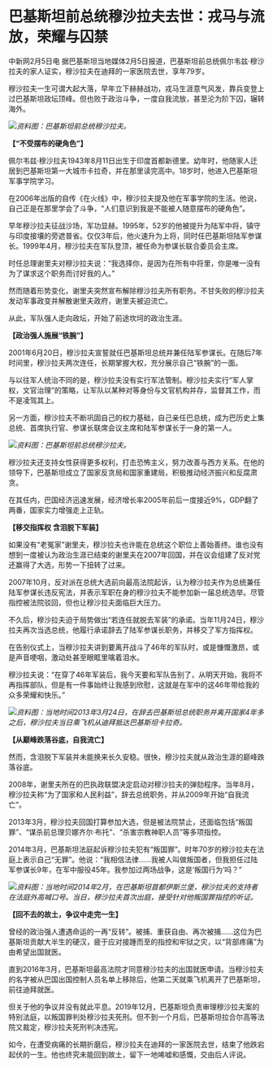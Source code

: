 # 巴基斯坦前总统穆沙拉夫去世：戎马与流放，荣耀与囚禁

中新网2月5日电 据巴基斯坦当地媒体2月5日报道，巴基斯坦前总统佩尔韦兹·穆沙拉夫的家人证实，穆沙拉夫在迪拜的一家医院去世，享年79岁。

穆沙拉夫一生可谓大起大落，早年立下赫赫战功，戎马生涯意气风发，靠兵变登上过巴基斯坦政坛顶峰。但也败于政治斗争，一度自我流放，甚至沦为阶下囚，辗转海外。

![](https://inews.gtimg.com/newsapp_bt/0/15645293126/1000)_资料图：巴基斯坦前总统穆沙拉夫。_

**【“不受摆布的硬角色”】**

佩尔韦兹·穆沙拉夫1943年8月11日出生于印度首都新德里。幼年时，他随家人迁居到巴基斯坦第一大城市卡拉奇，并在那里读完高中。18岁时，他进入巴基斯坦军事学院学习。

在2006年出版的自传《在火线》中，穆沙拉夫提及他在军事学院的生活。他说，自己正是在那里学会了斗争，“人们意识到我是不能被人随意摆布的硬角色”。

早年穆沙拉夫征战沙场，军功显赫。1995年，52岁的他被提升为陆军中将，镇守与印度接壤的旁遮普省。仅仅3年后，他火速升为上将，同时任巴基斯坦陆军参谋长。1999年4月，穆沙拉夫在军队登顶，被任命为参谋长联合委员会主席。

时任总理谢里夫对穆沙拉夫说：“我选择你，是因为在所有中将里，你是唯一没有为了谋求这个职务而讨好我的人。”

然而随着形势变化，谢里夫突然宣布解除穆沙拉夫所有职务。不甘失败的穆沙拉夫发动军事政变并解散谢里夫政府，谢里夫被迫流亡。

从此，军队强人走向政坛，开始了前途坎坷的政治生涯。

**【政治强人施展“铁腕”】**

2001年6月20日，穆沙拉夫宣誓就任巴基斯坦总统并兼任陆军参谋长。在随后7年时间里，穆沙拉夫两次连任，长期掌握大权，充分展示自己“铁腕”的一面。

与以往军人统治不同的是，穆沙拉夫没有实行军法管制。穆沙拉夫实行“军人掌权，文官治理”的策略，让军队以某种对等身份与文官机构并存，监督其工作，而不是凌驾其上。

另一方面，穆沙拉夫不断巩固自己的权力基础，自己亲任巴总统，成为巴历史上集总统、首席执行官、参谋长联席会议主席和陆军参谋长于一身的第一人。

![](https://inews.gtimg.com/newsapp_bt/0/15645293128/1000)_资料图：巴基斯坦前总统穆沙拉夫。_

穆沙拉夫还支持女性获得更多权利，打击恐怖主义，努力改善与西方关系。在他的领导下，巴基斯坦成立了国家反贪局和国家重建局，积极推动经济振兴和反腐肃贪。

在其任内，巴国经济迅速发展，经济增长率2005年前后一度接近9%，GDP翻了两番，国家实力增强走上正轨。

**【移交指挥权 含泪脱下军装】**

如果没有“老冤家”谢里夫，穆沙拉夫也许能在总统这个职位上善始善终。谁也没有想到一度被认为政治生涯已结束的谢里夫在2007年回国，并在议会组建了反对党还赢得了大选，形势一下扭转了过来。

2007年10月，反对派在总统大选前向最高法院起诉，认为穆沙拉夫作为总统兼任陆军参谋长违反宪法，并表示军职在身的穆沙拉夫不能参加新一届总统选举。尽管指控被法院驳回，但也让穆沙拉夫面临巨大压力。

不久后，穆沙拉夫迫于局势做出“若连任就脱去军装”的承诺。当年11月24日，穆沙拉夫再次当选总统，他履行承诺辞去了陆军参谋长职务，并移交了军方指挥权。

在告别仪式上，当穆沙拉夫讲到要离开战斗了46年的军队时，或是慷慨激昂，或是声音哽咽，激动处甚至眼眶里噙着泪水。

穆沙拉夫说：“在穿了46年军装后，我今天要和军队告别了，从明天开始，我将不再指挥部队，但是有一件事始终让我感到欣慰，这就是在军中的这46年带给我的众多荣耀和快乐。”

![](https://inews.gtimg.com/newsapp_bt/0/15645293131/1000)_资料图：当地时间2013年3月24日，在辞去巴基斯坦总统职务并离开国家4年多之后，穆沙拉夫当日乘飞机从迪拜抵达巴基斯坦卡拉奇。_

**【从巅峰跌落谷底，自我流亡】**

然而，含泪脱下军装并未能换来长久安稳。很快，穆沙拉夫就从政治生涯的巅峰跌落谷底。

2008年，谢里夫所在的巴执政联盟决定启动对穆沙拉夫的弹劾程序。当年8月，穆沙拉夫称“为了国家和人民利益”，辞去总统职务，并从2009年开始“自我流亡”。

2013年3月，穆沙拉夫回国打算参加大选，但是被法院禁止，还面临包括“叛国罪”、“谋杀前总理贝娜齐尔·布托”、“杀害宗教神职人员”等多项指控。

2014年3月，巴基斯坦法庭起诉穆沙拉夫犯有“叛国罪”。时年70岁的穆沙拉夫在法庭上表示自己“无罪”。他说：“我相信法律……我被人叫做叛国者，但我担任过陆军参谋长9年，在军中服役45年。我参加过两场战争，这是‘叛国行为’吗？”

![](https://inews.gtimg.com/newsapp_bt/0/15645293135/1000)_资料图：当地时间2014年2月，在巴基斯坦首都伊斯兰堡，穆沙拉夫的支持者在法庭外高喊口号。当日，穆沙拉夫首次出庭，接受针对他叛国罪指控的听证。_

**【回不去的故土，争议中走完一生】**

曾经的政治强人遭遇命运的一再“反转”。被捕、重获自由、再次被捕……这位为巴基斯坦贡献大半生的硬汉，疲于应对接踵而至的指控和牢狱之灾，以“背部疼痛”为由希望出国就医。

直到2016年3月，巴基斯坦最高法院才同意穆沙拉夫的出国就医申请。当穆沙拉夫的名字被从巴国出国控制人员名单上移除后，他第二天就乘飞机离开了巴基斯坦，前往迪拜就医。

但关于他的争议并没有就此平息。2019年12月，巴基斯坦负责审理穆沙拉夫案的特别法庭，以叛国罪判处穆沙拉夫死刑。但不到一个月后，巴基斯坦拉合尔高等法院又裁定，穆沙拉夫死刑判决违宪。

如今，在遭受病痛的长期折磨后，穆沙拉夫在迪拜的一家医院去世，结束了他跌宕起伏的一生。他也终究未能回到故土，留下一地唏嘘和感慨，交由后人评说。

